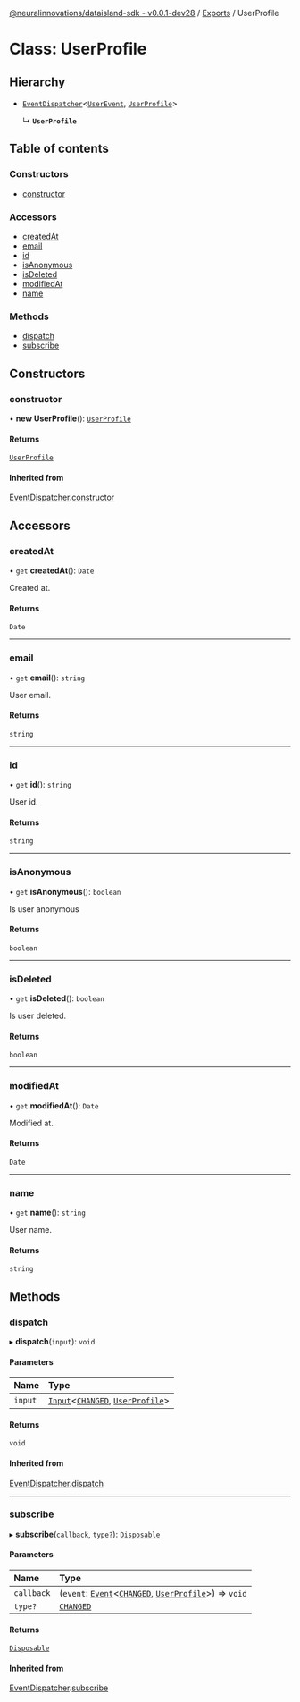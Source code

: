 [@neuralinnovations/dataisland-sdk - v0.0.1-dev28](../../README.md) / [Exports](../modules.md) / UserProfile

# Class: UserProfile

## Hierarchy

- [`EventDispatcher`](EventDispatcher.md)\<[`UserEvent`](../enums/UserEvent.md), [`UserProfile`](UserProfile.md)\>

  ↳ **`UserProfile`**

## Table of contents

### Constructors

- [constructor](UserProfile.md#constructor)

### Accessors

- [createdAt](UserProfile.md#createdat)
- [email](UserProfile.md#email)
- [id](UserProfile.md#id)
- [isAnonymous](UserProfile.md#isanonymous)
- [isDeleted](UserProfile.md#isdeleted)
- [modifiedAt](UserProfile.md#modifiedat)
- [name](UserProfile.md#name)

### Methods

- [dispatch](UserProfile.md#dispatch)
- [subscribe](UserProfile.md#subscribe)

## Constructors

### constructor

• **new UserProfile**(): [`UserProfile`](UserProfile.md)

#### Returns

[`UserProfile`](UserProfile.md)

#### Inherited from

[EventDispatcher](EventDispatcher.md).[constructor](EventDispatcher.md#constructor)

## Accessors

### createdAt

• `get` **createdAt**(): `Date`

Created at.

#### Returns

`Date`

___

### email

• `get` **email**(): `string`

User email.

#### Returns

`string`

___

### id

• `get` **id**(): `string`

User id.

#### Returns

`string`

___

### isAnonymous

• `get` **isAnonymous**(): `boolean`

Is user anonymous

#### Returns

`boolean`

___

### isDeleted

• `get` **isDeleted**(): `boolean`

Is user deleted.

#### Returns

`boolean`

___

### modifiedAt

• `get` **modifiedAt**(): `Date`

Modified at.

#### Returns

`Date`

___

### name

• `get` **name**(): `string`

User name.

#### Returns

`string`

## Methods

### dispatch

▸ **dispatch**(`input`): `void`

#### Parameters

| Name | Type |
| :------ | :------ |
| `input` | [`Input`](../interfaces/Input.md)\<[`CHANGED`](../enums/UserEvent.md#changed), [`UserProfile`](UserProfile.md)\> |

#### Returns

`void`

#### Inherited from

[EventDispatcher](EventDispatcher.md).[dispatch](EventDispatcher.md#dispatch)

___

### subscribe

▸ **subscribe**(`callback`, `type?`): [`Disposable`](../interfaces/Disposable.md)

#### Parameters

| Name | Type |
| :------ | :------ |
| `callback` | (`event`: [`Event`](../interfaces/Event.md)\<[`CHANGED`](../enums/UserEvent.md#changed), [`UserProfile`](UserProfile.md)\>) => `void` |
| `type?` | [`CHANGED`](../enums/UserEvent.md#changed) |

#### Returns

[`Disposable`](../interfaces/Disposable.md)

#### Inherited from

[EventDispatcher](EventDispatcher.md).[subscribe](EventDispatcher.md#subscribe)
